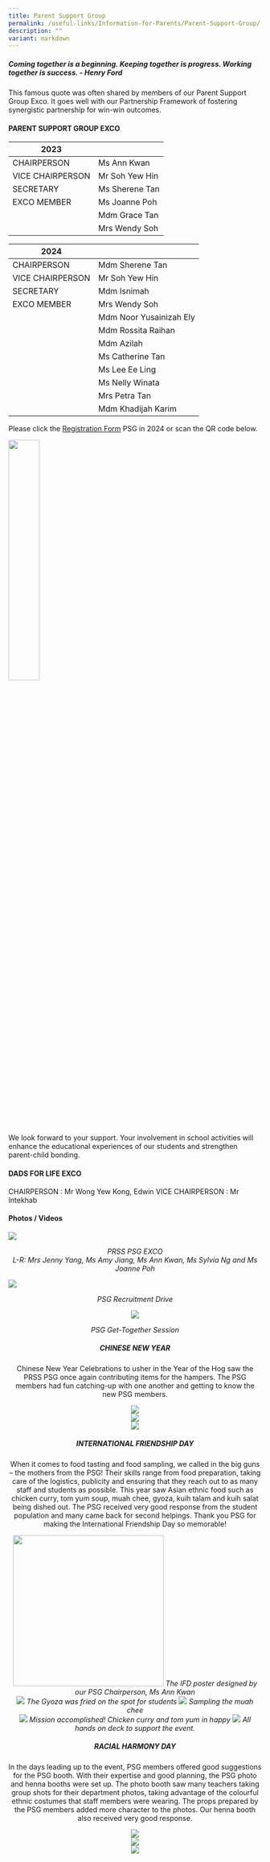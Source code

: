 ```yaml
---
title: Parent Support Group
permalink: /useful-links/Information-for-Parents/Parent-Support-Group/
description: ""
variant: markdown
---
```

##### **Coming together is a beginning. Keeping together is progress. Working together is success. - Henry Ford**

This famous quote was often shared by members of our Parent Support Group Exco. It goes well with our Partnership Framework of fostering synergistic partnership for win-win outcomes.

#### **PARENT SUPPORT GROUP EXCO**

| **2023** |  |
| -------- | -------- | 
| CHAIRPERSON | Ms Ann Kwan | 
| VICE CHAIRPERSON | Mr Soh Yew Hin | 
| SECRETARY | Ms Sherene Tan |
| EXCO MEMBER | Ms Joanne Poh | 
|  | Mdm Grace Tan |
|  | Mrs Wendy Soh |

| **2024** |  | 
| -------- | -------- |
| CHAIRPERSON  | Mdm Sherene Tan  | 
| VICE CHAIRPERSON | Mr Soh Yew Hin | 
| SECRETARY | Mdm Isnimah |
| EXCO MEMBER | Mrs Wendy Soh | 
|  | Mdm Noor Yusainizah Ely | 
|  | Mdm Rossita Raihan | 
|  | Mdm Azilah | 
|  | Ms Catherine Tan | 
|  | Ms Lee Ee Ling | 
|  | Ms Nelly Winata | 
|  | Mrs Petra Tan | 
|  | Mdm Khadijah Karim | 

Please click the [Registration Form](https://forms.gle/TYmVaAcWKN3BqHzQ6) PSG in 2024 or scan the QR code below.

<img style="width:35%" height="auto" width="100%" src="/images/ECG_2024_1.png">

We look forward to your support. Your involvement in school activities will enhance the educational experiences of our students and strengthen parent-child bonding. 

#### **DADS FOR LIFE EXCO**

CHAIRPERSON : Mr Wong Yew Kong, Edwin
VICE CHAIRPERSON : Mr Intekhab

#### **Photos / Videos**
![](/images/PSG%20EXCO%202019.png)
<center><i>
PRSS PSG EXCO<br>
L-R: Mrs Jenny Yang, Ms Amy Jiang, Ms Ann Kwan, Ms Sylvia Ng and Ms Joanne Poh</i></center>

![](/images/Information%20for%20parents/PSG/PSG_Recruitment_Drive.jpg)
<center><i>PSG Recruitment Drive</i><center>

![](/images/Information%20for%20parents/PSG/PSG_Get_Together_Session.jpg)
	<center><i>PSG Get-Together Session</i></center>

##### **CHINESE NEW YEAR**
Chinese New Year Celebrations to usher in the Year of the Hog saw the PRSS PSG once again contributing items for the hampers. The PSG members had fun catching-up with one another and getting to know the new PSG members.

![](/images/CNY-1.png)<br>
![](/images/CNY-2.png)<br>
![](/images/CNY-3.png)

##### **INTERNATIONAL FRIENDSHIP DAY**
When it comes to food tasting and food sampling, we called in the big guns – the mothers from the PSG! Their skills range from food preparation, taking care of the logistics, publicity and ensuring that they reach out to as many staff and students as possible. This year saw Asian ethnic food such as chicken curry, tom yum soup, muah chee, gyoza, kuih talam and kuih salat being dished out. The PSG received very good response from the student population and many came back for second helpings. Thank you PSG for making the International Friendship Day so memorable!
<p align="center">
<img width="300" height="300" src="/images/IFD%20poster.png">
	<i>The IFD poster designed by our PSG Chairperson, Ms Ann Kwan</i>
<br>
<img src="/images/Gyoza.png">
	<i>The Gyoza was fried on the spot for students</i>
<img src="/images/Muah%20Chee.png">
	<i>Sampling the muah chee</i>
<br>
<img src="/images/Accomplishment.png">
<i>Mission accomplished! Chicken curry and tom yum in happy</i>
<img src="/images/Support%20team.png">
	<i>All hands on deck to support the event.</i>
</p>

##### **RACIAL HARMONY DAY**
In the days leading up to the event, PSG members offered good suggestions for the PSG booth. With their expertise and good planning, the PSG photo and henna booths were set up. The photo booth saw many teachers taking group shots for their department photos, taking advantage of the colourful ethnic costumes that staff members were wearing. The props prepared by the PSG members added more character to the photos. Our henna booth also received very good response.

![](/images/RH-2.png)<br>
![](/images/RH-3.png)<br>
![](/images/RH-4.png)</center></center>